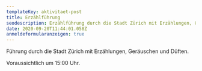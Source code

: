 ```yaml
---
templateKey: aktivitaet-post
title: Erzählführung
seodescription: Erzählführung durch die Stadt Zürich mit Erzählungen, Geräuschen und Düften. 
date: 2020-09-20T11:44:01.058Z
anmeldeformularanzeigen: true
---
```

Führung durch die Stadt Zürich mit Erzählungen, Geräuschen und Düften.

Voraussichtlich um 15:00 Uhr.